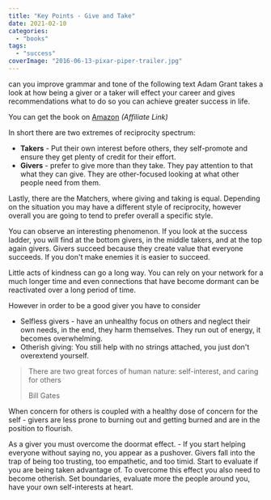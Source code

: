 ```yaml
---
title: "Key Points - Give and Take"
date: 2021-02-10
categories:
  - "books"
tags:
  - "success"
coverImage: "2016-06-13-pixar-piper-trailer.jpg"
---
```


can you improve grammar and tone of the following text
Adam Grant takes a look at how being a giver or a taker will effect your career and gives recommendations what to do so you can achieve greater success in life.

You can get the book on [Amazon](https://amzn.to/2MQNvcA) _(Affiliate Link)_

In short there are two extremes of reciprocity spectrum:

- **Takers** - Put their own interest before others, they self-promote and ensure they get plenty of credit for their effort.
- **Givers** - prefer to give more than they take. They pay attention to that what they can give. They are other-focused looking at what other people need from them.

Lastly, there are the Matchers, where giving and taking is equal. Depending on the situation you may have a different style of reciprocity, however overall you are going to tend to prefer overall a specific style.

You can observe an interesting phenomenon. If you look at the success ladder, you will find at the bottom givers, in the middle takers, and at the top again givers. Givers succeed because they create value that everyone succeeds. If you don't make enemies it is easier to succeed.

Little acts of kindness can go a long way. You can rely on your network for a much longer time and even connections that have become dormant can be reactivated over a long period of time.

However in order to be a good giver you have to consider

- Selfless givers - have an unhealthy focus on others and neglect their own needs, in the end, they harm themselves. They run out of energy, it becomes overwhelming.
- Otherish giving: You still help with no strings attached, you just don't overextend yourself.

> There are two great forces of human nature: self-interest, and caring for others
>
> Bill Gates

When concern for others is coupled with a healthy dose of concern for the self - givers are less prone to burning out and getting burned and are in the position to flourish.

As a giver you must overcome the doormat effect. - If you start helping everyone without saying no, you appear as a pushover. Givers fall into the trap of being too trusting, too empathetic, and too timid. Start to evaluate if you are being taken advantage of. To overcome this effect you also need to become otherish. Set boundaries, evaluate more the people around you, have your own self-interests at heart.
